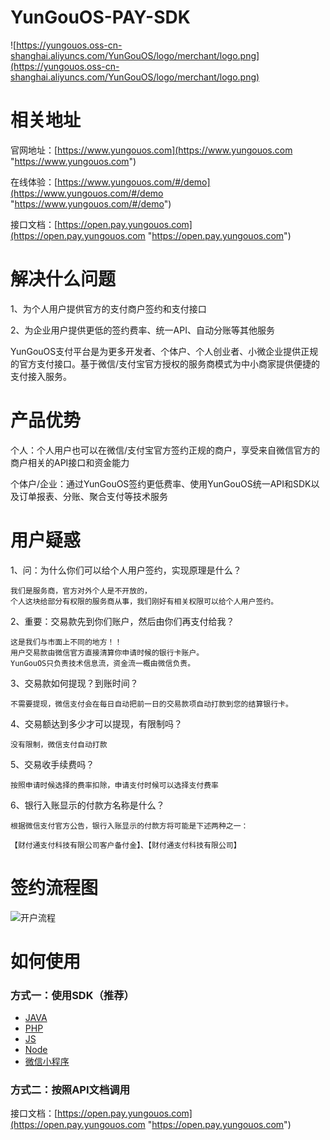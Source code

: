 # YunGouOS-PAY-SDK

![https://yungouos.oss-cn-shanghai.aliyuncs.com/YunGouOS/logo/merchant/logo.png](https://yungouos.oss-cn-shanghai.aliyuncs.com/YunGouOS/logo/merchant/logo.png)

# 相关地址

官网地址：[https://www.yungouos.com](https://www.yungouos.com "https://www.yungouos.com")

在线体验：[https://www.yungouos.com/#/demo](https://www.yungouos.com/#/demo "https://www.yungouos.com/#/demo")

接口文档：[https://open.pay.yungouos.com](https://open.pay.yungouos.com "https://open.pay.yungouos.com")


# 解决什么问题

1、为个人用户提供官方的支付商户签约和支付接口

2、为企业用户提供更低的签约费率、统一API、自动分账等其他服务

YunGouOS支付平台是为更多开发者、个体户、个人创业者、小微企业提供正规的官方支付接口。基于微信/支付宝官方授权的服务商模式为中小商家提供便捷的支付接入服务。

# 产品优势

个人：个人用户也可以在微信/支付宝官方签约正规的商户，享受来自微信官方的商户相关的API接口和资金能力

个体户/企业：通过YunGouOS签约更低费率、使用YunGouOS统一API和SDK以及订单报表、分账、聚合支付等技术服务


# 用户疑惑

1、问：为什么你们可以给个人用户签约，实现原理是什么？

    我们是服务商，官方对外个人是不开放的，
    个人这块给部分有权限的服务商从事，我们刚好有相关权限可以给个人用户签约。

2、重要：交易款先到你们账户，然后由你们再支付给我？

    这是我们与市面上不同的地方！！
    用户交易款由微信官方直接清算你申请时候的银行卡账户。
    YunGouOS只负责技术信息流，资金流一概由微信负责。

3、交易款如何提现？到账时间？

    不需要提现，微信支付会在每日自动把前一日的交易款项自动打款到您的结算银行卡。

4、交易额达到多少才可以提现，有限制吗？

    没有限制，微信支付自动打款

5、交易收手续费吗？

    按照申请时候选择的费率扣除，申请支付时候可以选择支付费率

6、银行入账显示的付款方名称是什么？

    根据微信支付官方公告，银行入账显示的付款方将可能是下述两种之一：

    【财付通支付科技有限公司客户备付金】、【财付通支付科技有限公司】

# 签约流程图

![开户流程](https://yungouos.oss-cn-shanghai.aliyuncs.com/YunGouOS/merchant/images/step.png)

# 如何使用

### 方式一：使用SDK（推荐）

- [JAVA](https://gitee.com/YunGouOS/YunGouOS-PAY-SDK/tree/master/YunGouOS-JAVA-SDK)
- [PHP](https://gitee.com/YunGouOS/YunGouOS-PAY-SDK/tree/master/YunGouOS-PHP-SDK)
- [JS](https://gitee.com/YunGouOS/YunGouOS-PAY-SDK/tree/master/YunGouOS-JS-SDK)
- [Node](https://gitee.com/YunGouOS/YunGouOS-PAY-SDK/tree/master/YunGouOS-Node-SDK)
- [微信小程序](https://gitee.com/YunGouOS/YunGouOS-PAY-SDK/tree/master/YunGouOS-WxApp-SDK)

### 方式二：按照API文档调用

接口文档：[https://open.pay.yungouos.com](https://open.pay.yungouos.com "https://open.pay.yungouos.com")
